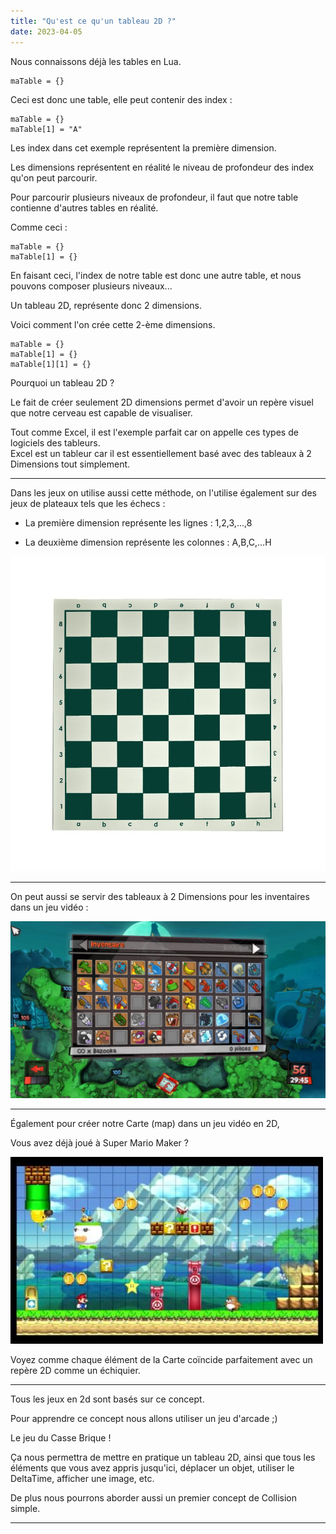 ```yaml
---
title: "Qu'est ce qu'un tableau 2D ?"
date: 2023-04-05
---
```


Nous connaissons déjà les tables en Lua.

```
maTable = {}
```

Ceci est donc une table, elle peut contenir des index :

```
maTable = {}
maTable[1] = "A"
```

Les index dans cet exemple représentent la première dimension.

Les dimensions représentent en réalité le niveau de profondeur des index qu'on peut parcourir.

Pour parcourir plusieurs niveaux de profondeur, il faut que notre table contienne d'autres tables en réalité.

Comme ceci :

```
maTable = {}
maTable[1] = {}
```

En faisant ceci, l'index de notre table est donc une autre table, et nous pouvons composer plusieurs niveaux...

Un tableau 2D, représente donc 2 dimensions.

Voici comment l'on crée cette 2-ème dimensions.

```
maTable = {}
maTable[1] = {}
maTable[1][1] = {}
```

Pourquoi un tableau 2D ?

Le fait de créer seulement 2D dimensions permet d'avoir un repère visuel que notre cerveau est capable de visualiser.

Tout comme Excel, il est l'exemple parfait car on appelle ces types de logiciels des tableurs.  
Excel est un tableur car il est essentiellement basé avec des tableaux à 2 Dimensions tout simplement.

* * *

Dans les jeux on utilise aussi cette méthode, on l'utilise également sur des jeux de plateaux tels que les échecs :

- La première dimension représente les lignes : 1,2,3,...,8

- La deuxième dimension représente les colonnes : A,B,C,...H

![](images/echiquier.jpg)

* * *

On peut aussi se servir des tableaux à 2 Dimensions pour les inventaires dans un jeu vidéo :

![](images/inventaire-1024x576.jpg)

* * *

Également pour créer notre Carte (map) dans un jeu vidéo en 2D,

Vous avez déjà joué à Super Mario Maker ?

![](images/Super-Mario-Maker-3DS.jpg)

Voyez comme chaque élément de la Carte coïncide parfaitement avec un repère 2D comme un échiquier.

* * *

Tous les jeux en 2d sont basés sur ce concept.

Pour apprendre ce concept nous allons utiliser un jeu d'arcade ;)

Le jeu du Casse Brique !

Ça nous permettra de mettre en pratique un tableau 2D, ainsi que tous les éléments que vous avez appris jusqu'ici, déplacer un objet, utiliser le DeltaTime, afficher une image, etc.

De plus nous pourrons aborder aussi un premier concept de Collision simple.

* * *
